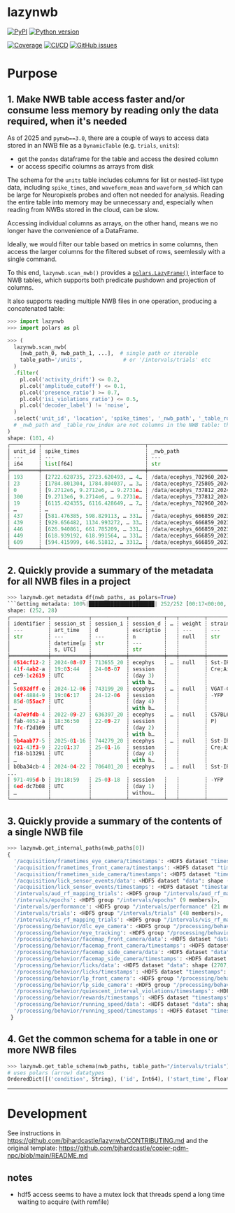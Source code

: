 # lazynwb


[![PyPI](https://img.shields.io/pypi/v/lazynwb.svg?label=PyPI&color=blue)](https://pypi.org/project/lazynwb/)
[![Python version](https://img.shields.io/pypi/pyversions/lazynwb)](https://pypi.org/project/lazynwb/)

[![Coverage](https://img.shields.io/codecov/c/github/AllenInstitute/lazynwb?logo=codecov)](https://app.codecov.io/github/AllenInstitute/lazynwb)
[![CI/CD](https://img.shields.io/github/actions/workflow/status/bjhardcastle/lazynwb/publish.yml?label=CI/CD&logo=github)](https://github.com/bjhardcastle/lazynwb/actions/workflows/publish.yml)
[![GitHub issues](https://img.shields.io/github/issues/bjhardcastle/lazynwb?logo=github)](https://github.com/bjhardcastle/lazynwb/issues)


# Purpose

## 1. Make NWB table access faster and/or consume less memory by reading only the data required, when it's needed

As of 2025 and `pynwb==3.0`, there are a couple of ways to access data stored in an NWB file as a
`DynamicTable` (e.g. `trials`, `units`):
-  get the `pandas` dataframe for the table and access the desired column
-  or access specific columns as arrays from disk

The schema for the  `units` table includes columns for list or nested-list type data, including
`spike_times`, and `waveform_mean` and `waveform_sd` which can be large for Neuropixels probes and
often not needed for analysis. Reading the entire table into memory may be unnecessary and,
especially when reading from NWBs stored in the cloud, can be slow.

Accessing individual columns as arrays, on the other hand, means we no longer have the convenience
of a DataFrame.

Ideally, we would filter our table based on metrics in some columns, then access the larger
columns for the filtered subset of rows, seemlessly with a single command.

To this end, `lazynwb.scan_nwb()` provides a
[`polars.LazyFrame()`](https://docs.pola.rs/api/python/stable/reference/lazyframe/index.html)
interface to NWB tables, which
supports both predicate pushdown and
projection of columns. 

It also supports reading multiple NWB files in one operation, producing a
concatenated table:

```python
>>> import lazynwb
>>> import polars as pl

>>> (
  lazynwb.scan_nwb(
    [nwb_path_0, nwb_path_1, ...],  # single path or iterable
    table_path='/units',             # or '/intervals/trials' etc
  )
  .filter(
    pl.col('activity_drift') <= 0.2,
    pl.col('amplitude_cutoff') <= 0.1,
    pl.col('presence_ratio') >= 0.7,
    pl.col('isi_violations_ratio') <= 0.5,
    pl.col('decoder_label') != 'noise',
  )
  .select('unit_id', 'location', 'spike_times', '_nwb_path', '_table_row_index')
  # _nwb_path and _table_row_index are not columns in the NWB table: they're added to identify source of each row in a table that spans multiple NWBs
)
shape: (101, 4)
┌─────────┬─────────────────────────────────┬─────────────────────────────────┬──────────────┐
│ unit_id ┆ spike_times                     ┆ _nwb_path                       ┆ _table_index │
│ ---     ┆ ---                             ┆ ---                             ┆ ---          │
│ i64     ┆ list[f64]                       ┆ str                             ┆ u32          │
╞═════════╪═════════════════════════════════╪═════════════════════════════════╪══════════════╡
│ 193     ┆ [2722.628735, 2723.620493, … 4… ┆ /data/ecephys_702960_2024-03-1… ┆ 5            │
│ 23      ┆ [1784.801304, 1784.804037, … 3… ┆ /data/ecephys_725805_2024-07-1… ┆ 4            │
│ 0       ┆ [9.2712e6, 9.2712e6, … 9.2731e… ┆ /data/ecephys_737812_2024-08-0… ┆ 0            │
│ 300     ┆ [9.2713e6, 9.2714e6, … 9.2731e… ┆ /data/ecephys_737812_2024-08-0… ┆ 6            │
│ 19      ┆ [6115.424355, 6116.428649, … 7… ┆ /data/ecephys_702960_2024-03-1… ┆ 5            │
│ …       ┆ …                               ┆ …                               ┆ …            │
│ 437     ┆ [581.476385, 598.829113, … 331… ┆ /data/ecephys_666859_2023-06-1… ┆ 40           │
│ 439     ┆ [929.656482, 1134.993272, … 33… ┆ /data/ecephys_666859_2023-06-1… ┆ 41           │
│ 446     ┆ [626.940861, 661.785209, … 331… ┆ /data/ecephys_666859_2023-06-1… ┆ 42           │
│ 449     ┆ [618.939192, 618.991564, … 331… ┆ /data/ecephys_666859_2023-06-1… ┆ 43           │
│ 609     ┆ [594.415999, 646.51812, … 3312… ┆ /data/ecephys_666859_2023-06-1… ┆ 44           │
└─────────┴─────────────────────────────────┴─────────────────────────────────┴──────────────┘
```

## 2. Quickly provide a summary of the metadata for all NWB files in a project
```python
>>> lazynwb.get_metadata_df(nwb_paths, as_polars=True)
```Getting metadata: 100%|█████████████████████| 252/252 [00:17<00:00, 14.51file/s]
shape: (252, 28)
┌────────────┬────────────┬───────────┬───────────┬───┬────────┬───────────┬───────────┬───────────┐
│ identifier ┆ session_st ┆ session_i ┆ session_d ┆ … ┆ weight ┆ strain    ┆ date_of_b ┆ _nwb_path │
│ ---        ┆ art_time   ┆ d         ┆ escriptio ┆   ┆ ---    ┆ ---       ┆ irth      ┆ ---       │
│ str        ┆ ---        ┆ ---       ┆ n         ┆   ┆ null   ┆ str       ┆ ---       ┆ str       │
│            ┆ datetime[μ ┆ str       ┆ ---       ┆   ┆        ┆           ┆ datetime[ ┆           │
│            ┆ s, UTC]    ┆           ┆ str       ┆   ┆        ┆           ┆ μs, UTC]  ┆           │
╞════════════╪════════════╪═══════════╪═══════════╪═══╪════════╪═══════════╪═══════════╪═══════════╡
│ 0514cf12-2 ┆ 2024-08-07 ┆ 713655_20 ┆ ecephys   ┆ … ┆ null   ┆ Sst-IRES- ┆ 2023-11-2 ┆ /data/dyn │
│ 41f-4ab2-a ┆ 19:03:44   ┆ 24-08-07  ┆ session   ┆   ┆        ┆ Cre;Ai32  ┆ 3         ┆ amicrouti │
│ ce9-1c2619 ┆ UTC        ┆           ┆ (day 3)   ┆   ┆        ┆           ┆ 08:00:00  ┆ ng_datacu │
│ …          ┆            ┆           ┆ with b…   ┆   ┆        ┆           ┆ UTC       ┆ be_…      │
│ 5c032dff-e ┆ 2024-12-06 ┆ 743199_20 ┆ ecephys   ┆ … ┆ null   ┆ VGAT-ChR2 ┆ 2024-05-1 ┆ /data/dyn │
│ 04f-4884-9 ┆ 19:06:17   ┆ 24-12-06  ┆ session   ┆   ┆        ┆ -YFP      ┆ 8         ┆ amicrouti │
│ 85d-055ac7 ┆ UTC        ┆           ┆ (day 4)   ┆   ┆        ┆           ┆ 07:00:00  ┆ ng_datacu │
│ …          ┆            ┆           ┆ with b…   ┆   ┆        ┆           ┆ UTC       ┆ be_…      │
│ 4a7e9fdb-4 ┆ 2022-09-27 ┆ 636397_20 ┆ ecephys   ┆ … ┆ null   ┆ C57BL6J(N ┆ 2022-06-0 ┆ /data/dyn │
│ fab-4052-a ┆ 18:36:50   ┆ 22-09-27  ┆ session   ┆   ┆        ┆ P)        ┆ 2         ┆ amicrouti │
│ 7fc-f2d109 ┆ UTC        ┆           ┆ (day 2)   ┆   ┆        ┆           ┆ 07:00:00  ┆ ng_datacu │
│ …          ┆            ┆           ┆ with b…   ┆   ┆        ┆           ┆ UTC       ┆ be_…      │
│ 9b4aab77-5 ┆ 2025-01-16 ┆ 744279_20 ┆ ecephys   ┆ … ┆ null   ┆ Sst-IRES- ┆ 2024-05-2 ┆ /data/dyn │
│ 021-43f3-9 ┆ 22:01:37   ┆ 25-01-16  ┆ session   ┆   ┆        ┆ Cre;Ai32  ┆ 5         ┆ amicrouti │
│ f18-b13291 ┆ UTC        ┆           ┆ (day 4)   ┆   ┆        ┆           ┆ 07:00:00  ┆ ng_datacu │
│ …          ┆            ┆           ┆ with b…   ┆   ┆        ┆           ┆ UTC       ┆ be_…      │
│ b0ba34cb-4 ┆ 2024-04-22 ┆ 706401_20 ┆ ecephys   ┆ … ┆ null   ┆ Sst-IRES- ┆ 2023-10-0 ┆ /data/dyn │
...
│ 971-495d-b ┆ 19:18:59   ┆ 25-03-18  ┆ session   ┆   ┆        ┆ -YFP      ┆ 6         ┆ amicrouti │
│ 6ed-dc7b08 ┆ UTC        ┆           ┆ (day 1)   ┆   ┆        ┆           ┆ 07:00:00  ┆ ng_datacu │
│ …          ┆            ┆           ┆ withou…   ┆   ┆        ┆           ┆ UTC       ┆ be_…      │
└────────────┴────────────┴───────────┴───────────┴───┴────────┴───────────┴───────────┴───────────┘
```

## 3. Quickly provide a summary of the contents of a single NWB file
```python
>>> lazynwb.get_internal_paths(nwb_paths[0])
{
  '/acquisition/frametimes_eye_camera/timestamps': <HDF5 dataset "timestamps": shape (267399,), type "<f8">,
  '/acquisition/frametimes_front_camera/timestamps': <HDF5 dataset "timestamps": shape (267204,), type "<f8">,
  '/acquisition/frametimes_side_camera/timestamps': <HDF5 dataset "timestamps": shape (267374,), type "<f8">,
  '/acquisition/lick_sensor_events/data': <HDF5 dataset "data": shape (2734,), type "<f8">,
  '/acquisition/lick_sensor_events/timestamps': <HDF5 dataset "timestamps": shape (2734,), type "<f8">,
  '/intervals/aud_rf_mapping_trials': <HDF5 group "/intervals/aud_rf_mapping_trials" (10 members)>,
  '/intervals/epochs': <HDF5 group "/intervals/epochs" (9 members)>,
  '/intervals/performance': <HDF5 group "/intervals/performance" (21 members)>,
  '/intervals/trials': <HDF5 group "/intervals/trials" (48 members)>,
  '/intervals/vis_rf_mapping_trials': <HDF5 group "/intervals/vis_rf_mapping_trials" (12 members)>,
  '/processing/behavior/dlc_eye_camera': <HDF5 group "/processing/behavior/dlc_eye_camera" (110 members)>,
  '/processing/behavior/eye_tracking': <HDF5 group "/processing/behavior/eye_tracking" (26 members)>,
  '/processing/behavior/facemap_front_camera/data': <HDF5 dataset "data": shape (267204, 500), type "<f4">,
  '/processing/behavior/facemap_front_camera/timestamps': <HDF5 dataset "timestamps": shape (267204,), type "<f8">,
  '/processing/behavior/facemap_side_camera/data': <HDF5 dataset "data": shape (267374, 500), type "<f4">,
  '/processing/behavior/facemap_side_camera/timestamps': <HDF5 dataset "timestamps": shape (267374,), type "<f8">,
  '/processing/behavior/licks/data': <HDF5 dataset "data": shape (2707,), type "<f8">,
  '/processing/behavior/licks/timestamps': <HDF5 dataset "timestamps": shape (2707,), type "<f8">,
  '/processing/behavior/lp_front_camera': <HDF5 group "/processing/behavior/lp_front_camera" (57 members)>,
  '/processing/behavior/lp_side_camera': <HDF5 group "/processing/behavior/lp_side_camera" (57 members)>,
  '/processing/behavior/quiescent_interval_violations/timestamps': <HDF5 dataset "timestamps": shape (131,), type "<f8">,
  '/processing/behavior/rewards/timestamps': <HDF5 dataset "timestamps": shape (130,), type "<f8">,
  '/processing/behavior/running_speed/data': <HDF5 dataset "data": shape (251998,), type "<f8">,
  '/processing/behavior/running_speed/timestamps': <HDF5 dataset "timestamps": shape (251998,), type "<f8">
 }
```
## 4. Get the common schema for a table in one or more NWB files
```python
>>> lazynwb.get_table_schema(nwb_paths, table_path="/intervals/trials")
# uses polars (arrow) datatypes
OrderedDict([('condition', String), ('id', Int64), ('start_time', Float64), ('stop_time', Float64), ('_nwb_path', String), ('_table_path', String), ('_table_index', UInt32)])
```
---

# Development
See instructions in https://github.com/bjhardcastle/lazynwb/CONTRIBUTING.md and the original template: https://github.com/bjhardcastle/copier-pdm-npc/blob/main/README.md

## notes

- hdf5 access seems to have a mutex lock that threads spend a long time waiting to
  acquire (with remfile)
